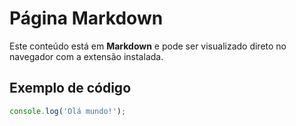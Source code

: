 # Página Markdown

Este conteúdo está em **Markdown** e pode ser visualizado direto no navegador com a extensão instalada.

## Exemplo de código

```javascript
console.log('Olá mundo!');

